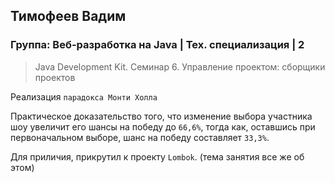 ## Тимофеев Вадим

### Группа: Веб-разработка на Java | Тех. специализация | 2

> Java Development Kit. Семинар 6. Управление проектом: сборщики проектов

Реализация `парадокса Монти Холла`

Практическое доказательство того, что изменение выбора участника шоу увеличит его шансы на победу
до `66,6%`, тогда как, оставшись при первоначальном выборе, шанс на победу составляет `33,3%`.

Для приличия, прикрутил к проекту `Lombok`. (тема занятия все же об этом)